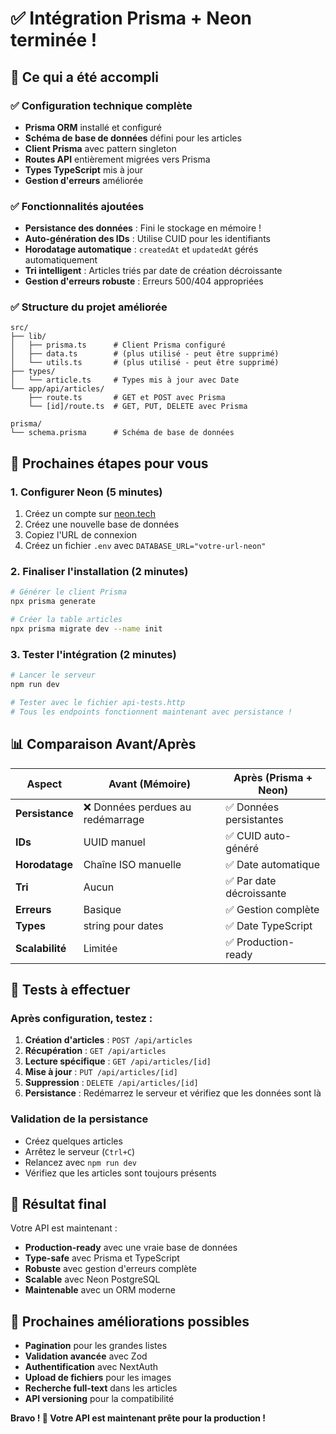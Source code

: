 # ✅ Intégration Prisma + Neon terminée !

## 🎉 Ce qui a été accompli

### ✅ Configuration technique complète
- **Prisma ORM** installé et configuré
- **Schéma de base de données** défini pour les articles
- **Client Prisma** avec pattern singleton
- **Routes API** entièrement migrées vers Prisma
- **Types TypeScript** mis à jour
- **Gestion d'erreurs** améliorée

### ✅ Fonctionnalités ajoutées
- **Persistance des données** : Fini le stockage en mémoire !
- **Auto-génération des IDs** : Utilise CUID pour les identifiants
- **Horodatage automatique** : `createdAt` et `updatedAt` gérés automatiquement
- **Tri intelligent** : Articles triés par date de création décroissante
- **Gestion d'erreurs robuste** : Erreurs 500/404 appropriées

### ✅ Structure du projet améliorée
```
src/
├── lib/
│   ├── prisma.ts      # Client Prisma configuré
│   ├── data.ts        # (plus utilisé - peut être supprimé)
│   └── utils.ts       # (plus utilisé - peut être supprimé)
├── types/
│   └── article.ts     # Types mis à jour avec Date
└── app/api/articles/
    ├── route.ts       # GET et POST avec Prisma
    └── [id]/route.ts  # GET, PUT, DELETE avec Prisma

prisma/
└── schema.prisma      # Schéma de base de données
```

## 🚀 Prochaines étapes pour vous

### 1. Configurer Neon (5 minutes)
1. Créez un compte sur [neon.tech](https://neon.tech)
2. Créez une nouvelle base de données
3. Copiez l'URL de connexion
4. Créez un fichier `.env` avec `DATABASE_URL="votre-url-neon"`

### 2. Finaliser l'installation (2 minutes)
```bash
# Générer le client Prisma
npx prisma generate

# Créer la table articles
npx prisma migrate dev --name init
```

### 3. Tester l'intégration (2 minutes)
```bash
# Lancer le serveur
npm run dev

# Tester avec le fichier api-tests.http
# Tous les endpoints fonctionnent maintenant avec persistance !
```

## 📊 Comparaison Avant/Après

| Aspect | Avant (Mémoire) | Après (Prisma + Neon) |
|--------|----------------|------------------------|
| **Persistance** | ❌ Données perdues au redémarrage | ✅ Données persistantes |
| **IDs** | UUID manuel | ✅ CUID auto-généré |
| **Horodatage** | Chaîne ISO manuelle | ✅ Date automatique |
| **Tri** | Aucun | ✅ Par date décroissante |
| **Erreurs** | Basique | ✅ Gestion complète |
| **Types** | string pour dates | ✅ Date TypeScript |
| **Scalabilité** | Limitée | ✅ Production-ready |

## 🧪 Tests à effectuer

### Après configuration, testez :
1. **Création d'articles** : `POST /api/articles`
2. **Récupération** : `GET /api/articles`
3. **Lecture spécifique** : `GET /api/articles/[id]`
4. **Mise à jour** : `PUT /api/articles/[id]`
5. **Suppression** : `DELETE /api/articles/[id]`
6. **Persistance** : Redémarrez le serveur et vérifiez que les données sont là

### Validation de la persistance
- Créez quelques articles
- Arrêtez le serveur (`Ctrl+C`)
- Relancez avec `npm run dev`
- Vérifiez que les articles sont toujours présents

## 🎯 Résultat final

Votre API est maintenant :
- **Production-ready** avec une vraie base de données
- **Type-safe** avec Prisma et TypeScript
- **Robuste** avec gestion d'erreurs complète
- **Scalable** avec Neon PostgreSQL
- **Maintenable** avec un ORM moderne

## 📝 Prochaines améliorations possibles

- **Pagination** pour les grandes listes
- **Validation avancée** avec Zod
- **Authentification** avec NextAuth
- **Upload de fichiers** pour les images
- **Recherche full-text** dans les articles
- **API versioning** pour la compatibilité

**Bravo ! 🎉 Votre API est maintenant prête pour la production !** 